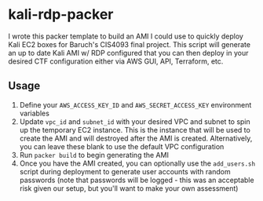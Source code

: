 # kali-rdp-packer
I wrote this packer template to build an AMI I could use to quickly deploy Kali EC2 boxes for Baruch's CIS4093 final project. This script will generate an up to date Kali AMI w/ RDP configured that you can then deploy in your desired CTF configuration either via AWS GUI, API, Terraform, etc.

## Usage
1. Define your `AWS_ACCESS_KEY_ID` and `AWS_SECRET_ACCESS_KEY` environment variables
2. Update `vpc_id` and `subnet_id` with your desired VPC and subnet to spin up the temporary EC2 instance. This is the instance that will be used to create the AMI and will destroyed after the AMI is created. Alternatively, you can leave these blank to use the default VPC configuration
3. Run `packer build` to begin generating the AMI
4. Once you have the AMI created, you can optionally use the `add_users.sh` script during deployment to generate user accounts with random passwords (note that passwords will be logged - this was an acceptable risk given our setup, but you'll want to make your own assessment)
